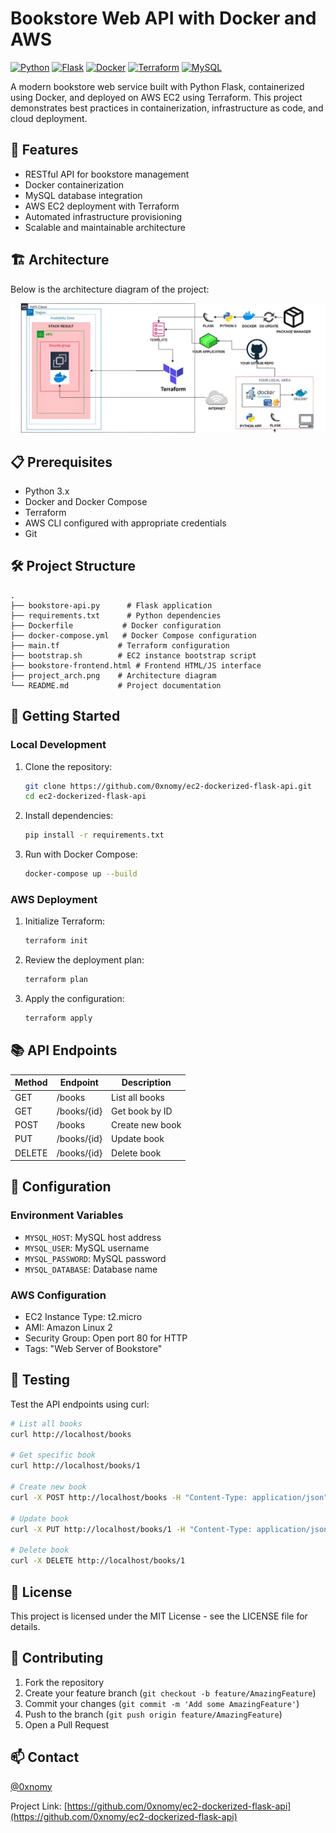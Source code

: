 # Bookstore Web API with Docker and AWS

[![Python](https://img.shields.io/badge/Python-3.x-blue.svg)](https://www.python.org/)
[![Flask](https://img.shields.io/badge/Flask-2.x-green.svg)](https://flask.palletsprojects.com/)
[![Docker](https://img.shields.io/badge/Docker-20.x-blue.svg)](https://www.docker.com/)
[![Terraform](https://img.shields.io/badge/Terraform-1.x-purple.svg)](https://www.terraform.io/)
[![MySQL](https://img.shields.io/badge/MySQL-8.x-orange.svg)](https://www.mysql.com/)

A modern bookstore web service built with Python Flask, containerized using Docker, and deployed on AWS EC2 using Terraform. This project demonstrates best practices in containerization, infrastructure as code, and cloud deployment.

## 🚀 Features

- RESTful API for bookstore management
- Docker containerization
- MySQL database integration
- AWS EC2 deployment with Terraform
- Automated infrastructure provisioning
- Scalable and maintainable architecture

## 🏗️ Architecture

Below is the architecture diagram of the project:

![Project Architecture](project_arch.png)

## 📋 Prerequisites

- Python 3.x
- Docker and Docker Compose
- Terraform
- AWS CLI configured with appropriate credentials
- Git

## 🛠️ Project Structure

```
.
├── bookstore-api.py      # Flask application
├── requirements.txt      # Python dependencies
├── Dockerfile           # Docker configuration
├── docker-compose.yml   # Docker Compose configuration
├── main.tf             # Terraform configuration
├── bootstrap.sh        # EC2 instance bootstrap script
├── bookstore-frontend.html # Frontend HTML/JS interface
├── project_arch.png    # Architecture diagram
└── README.md           # Project documentation
```

## 🚀 Getting Started

### Local Development

1. Clone the repository:
   ```bash
   git clone https://github.com/0xnomy/ec2-dockerized-flask-api.git
   cd ec2-dockerized-flask-api
   ```

2. Install dependencies:
   ```bash
   pip install -r requirements.txt
   ```

3. Run with Docker Compose:
   ```bash
   docker-compose up --build
   ```

### AWS Deployment

1. Initialize Terraform:
   ```bash
   terraform init
   ```

2. Review the deployment plan:
   ```bash
   terraform plan
   ```

3. Apply the configuration:
   ```bash
   terraform apply
   ```

## 📚 API Endpoints

| Method | Endpoint | Description |
|--------|----------|-------------|
| GET    | /books   | List all books |
| GET    | /books/{id} | Get book by ID |
| POST   | /books   | Create new book |
| PUT    | /books/{id} | Update book |
| DELETE | /books/{id} | Delete book |

## 🔧 Configuration

### Environment Variables

- `MYSQL_HOST`: MySQL host address
- `MYSQL_USER`: MySQL username
- `MYSQL_PASSWORD`: MySQL password
- `MYSQL_DATABASE`: Database name

### AWS Configuration

- EC2 Instance Type: t2.micro
- AMI: Amazon Linux 2
- Security Group: Open port 80 for HTTP
- Tags: "Web Server of Bookstore"

## 🧪 Testing

Test the API endpoints using curl:

```bash
# List all books
curl http://localhost/books

# Get specific book
curl http://localhost/books/1

# Create new book
curl -X POST http://localhost/books -H "Content-Type: application/json" -d '{"title":"New Book","author":"Author Name"}'

# Update book
curl -X PUT http://localhost/books/1 -H "Content-Type: application/json" -d '{"title":"Updated Book"}'

# Delete book
curl -X DELETE http://localhost/books/1
```

## 📝 License

This project is licensed under the MIT License - see the LICENSE file for details.

## 🤝 Contributing

1. Fork the repository
2. Create your feature branch (`git checkout -b feature/AmazingFeature`)
3. Commit your changes (`git commit -m 'Add some AmazingFeature'`)
4. Push to the branch (`git push origin feature/AmazingFeature`)
5. Open a Pull Request

## 📫 Contact

[@0xnomy](https://twitter.com/0xnomy)

Project Link: [https://github.com/0xnomy/ec2-dockerized-flask-api](https://github.com/0xnomy/ec2-dockerized-flask-api)

